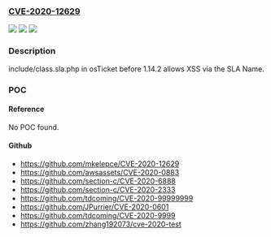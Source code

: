 ### [CVE-2020-12629](https://cve.mitre.org/cgi-bin/cvename.cgi?name=CVE-2020-12629)
![](https://img.shields.io/static/v1?label=Product&message=n%2Fa&color=blue)
![](https://img.shields.io/static/v1?label=Version&message=n%2Fa&color=blue)
![](https://img.shields.io/static/v1?label=Vulnerability&message=n%2Fa&color=brighgreen)

### Description

include/class.sla.php in osTicket before 1.14.2 allows XSS via the SLA Name.

### POC

#### Reference
No POC found.

#### Github
- https://github.com/mkelepce/CVE-2020-12629
- https://github.com/awsassets/CVE-2020-0883
- https://github.com/section-c/CVE-2020-6888
- https://github.com/section-c/CVE-2020-2333
- https://github.com/tdcoming/CVE-2020-99999999
- https://github.com/JPurrier/CVE-2020-0601
- https://github.com/tdcoming/CVE-2020-9999
- https://github.com/zhang192073/cve-2020-test

